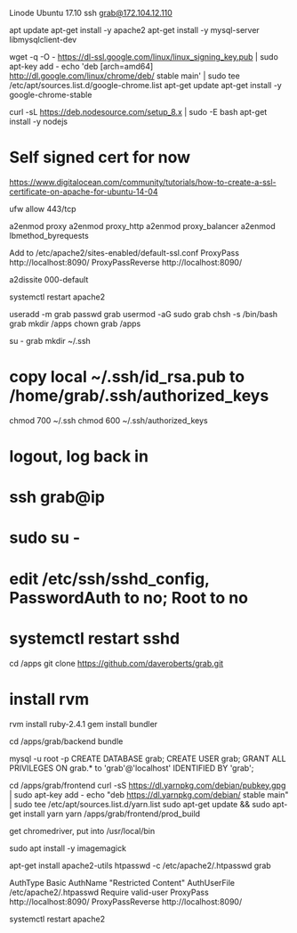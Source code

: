 Linode
Ubuntu 17.10
ssh grab@172.104.12.110

apt update
apt-get install -y apache2
apt-get install -y mysql-server libmysqlclient-dev

wget -q -O - https://dl-ssl.google.com/linux/linux_signing_key.pub | sudo apt-key add -
echo 'deb [arch=amd64] http://dl.google.com/linux/chrome/deb/ stable main' | sudo tee /etc/apt/sources.list.d/google-chrome.list
apt-get update
apt-get install -y google-chrome-stable

curl -sL https://deb.nodesource.com/setup_8.x | sudo -E bash 
apt-get install -y nodejs

# Self signed cert for now
https://www.digitalocean.com/community/tutorials/how-to-create-a-ssl-certificate-on-apache-for-ubuntu-14-04

ufw allow 443/tcp

a2enmod proxy
a2enmod proxy_http
a2enmod proxy_balancer
a2enmod lbmethod_byrequests

Add to /etc/apache2/sites-enabled/default-ssl.conf
<Location />
      ProxyPass  http://localhost:8090/
      ProxyPassReverse http://localhost:8090/
</Location>

a2dissite 000-default

systemctl restart apache2

useradd -m grab
passwd grab
usermod -aG sudo grab
chsh -s /bin/bash grab
mkdir /apps
chown grab /apps

su - grab
mkdir ~/.ssh
# copy local ~/.ssh/id_rsa.pub to /home/grab/.ssh/authorized_keys
chmod 700 ~/.ssh
chmod 600 ~/.ssh/authorized_keys

# logout, log back in
# ssh grab@ip
# sudo su -
# edit /etc/ssh/sshd_config, PasswordAuth to no; Root to no
# systemctl restart sshd

cd /apps
git clone https://github.com/daveroberts/grab.git

# install rvm
rvm install ruby-2.4.1
gem install bundler

cd /apps/grab/backend
bundle

mysql -u root -p
CREATE DATABASE grab;
CREATE USER grab;
GRANT ALL PRIVILEGES ON grab.* to 'grab'@'localhost' IDENTIFIED BY 'grab';

cd /apps/grab/frontend
curl -sS https://dl.yarnpkg.com/debian/pubkey.gpg | sudo apt-key add -
echo "deb https://dl.yarnpkg.com/debian/ stable main" | sudo tee /etc/apt/sources.list.d/yarn.list
sudo apt-get update && sudo apt-get install yarn
yarn
/apps/grab/frontend/prod_build

get chromedriver, put into /usr/local/bin

sudo apt install -y imagemagick

apt-get install apache2-utils
htpasswd -c /etc/apache2/.htpasswd grab

<Location />
	AuthType Basic
	AuthName "Restricted Content"
	AuthUserFile /etc/apache2/.htpasswd
	Require valid-user
	ProxyPass http://localhost:8090/
	ProxyPassReverse http://localhost:8090/
</Location>

systemctl restart apache2










































